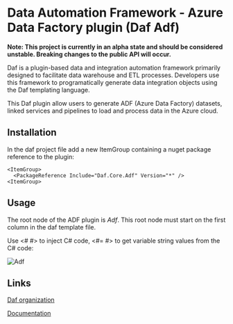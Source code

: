 # Data Automation Framework - Azure Data Factory plugin (Daf Adf)
**Note: This project is currently in an alpha state and should be considered unstable. Breaking changes to the public API will occur.**

Daf is a plugin-based data and integration automation framework primarily designed to facilitate data warehouse and ETL processes. Developers use this framework to programatically generate data integration objects using the Daf templating language.

This Daf plugin allow users to generate ADF (Azure Data Factory) datasets, linked services and pipelines to load and process data in the Azure cloud.

## Installation
In the daf project file add a new ItemGroup containing a nuget package reference to the plugin:
```
<ItemGroup>
  <PackageReference Include="Daf.Core.Adf" Version="*" />
<ItemGroup>
```

## Usage
The root node of the ADF plugin is _Adf_. This root node must start on the first column in the daf template file.

Use <# #> to inject C# code, <#= #> to get variable string values from the C# code:

![Adf](https://user-images.githubusercontent.com/1073539/113346302-f4867600-9333-11eb-9c21-360b37f684fc.png)

## Links
[Daf organization](https://github.com/data-automation-framework)

[Documentation](https://data-automation-framework.com)
